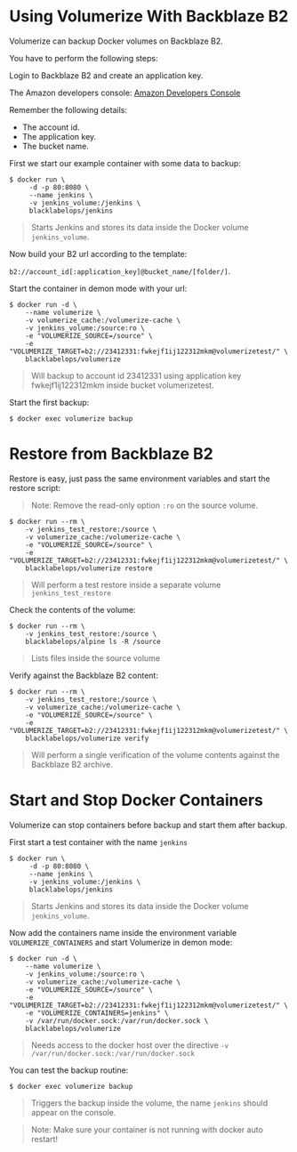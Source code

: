 # Using Volumerize With Backblaze B2

Volumerize can backup Docker volumes on Backblaze B2.

You have to perform the following steps:

Login to Backblaze B2 and create an application key.

The Amazon developers console: [Amazon Developers Console](https://aws.amazon.com/console/)

Remember the following details:

* The account id.
* The application key.
* The bucket name.

First we start our example container with some data to backup:

~~~~
$ docker run \
     -d -p 80:8080 \
     --name jenkins \
     -v jenkins_volume:/jenkins \
     blacklabelops/jenkins
~~~~

> Starts Jenkins and stores its data inside the Docker volume `jenkins_volume`.

Now build your B2 url according to the template:

`b2://account_id[:application_key]@bucket_name/[folder/]`.

Start the container in demon mode with your url:

~~~~
$ docker run -d \
    --name volumerize \
    -v volumerize_cache:/volumerize-cache \
    -v jenkins_volume:/source:ro \
    -e "VOLUMERIZE_SOURCE=/source" \
    -e "VOLUMERIZE_TARGET=b2://23412331:fwkejf1ij122312mkm@volumerizetest/" \
    blacklabelops/volumerize
~~~~

> Will backup to account id 23412331 using application key fwkejf1ij122312mkm inside bucket volumerizetest.

Start the first backup:

~~~~
$ docker exec volumerize backup
~~~~

# Restore from Backblaze B2

Restore is easy, just pass the same environment variables and start the restore script:

> Note: Remove the read-only option `:ro` on the source volume.

~~~~
$ docker run --rm \
    -v jenkins_test_restore:/source \
    -v volumerize_cache:/volumerize-cache \
    -e "VOLUMERIZE_SOURCE=/source" \
    -e "VOLUMERIZE_TARGET=b2://23412331:fwkejf1ij122312mkm@volumerizetest/" \
    blacklabelops/volumerize restore
~~~~

> Will perform a test restore inside a separate volume `jenkins_test_restore`

Check the contents of the volume:

~~~~
$ docker run --rm \
    -v jenkins_test_restore:/source \
    blacklabelops/alpine ls -R /source
~~~~

> Lists files inside the source volume

Verify against the Backblaze B2 content:

~~~~
$ docker run --rm \
    -v jenkins_test_restore:/source \
    -v volumerize_cache:/volumerize-cache \
    -e "VOLUMERIZE_SOURCE=/source" \
    -e "VOLUMERIZE_TARGET=b2://23412331:fwkejf1ij122312mkm@volumerizetest/" \
    blacklabelops/volumerize verify
~~~~

> Will perform a single verification of the volume contents against the Backblaze B2 archive.

# Start and Stop Docker Containers

Volumerize can stop containers before backup and start them after backup.

First start a test container with the name `jenkins`

~~~~
$ docker run \
     -d -p 80:8080 \
     --name jenkins \
     -v jenkins_volume:/jenkins \
     blacklabelops/jenkins
~~~~

> Starts Jenkins and stores its data inside the Docker volume `jenkins_volume`.

Now add the containers name inside the environment variable `VOLUMERIZE_CONTAINERS` and start Volumerize in demon mode:

~~~~
$ docker run -d \
    --name volumerize \
    -v jenkins_volume:/source:ro \
    -v volumerize_cache:/volumerize-cache \
    -e "VOLUMERIZE_SOURCE=/source" \
    -e "VOLUMERIZE_TARGET=b2://23412331:fwkejf1ij122312mkm@volumerizetest/" \
    -e "VOLUMERIZE_CONTAINERS=jenkins" \
    -v /var/run/docker.sock:/var/run/docker.sock \
    blacklabelops/volumerize
~~~~

> Needs access to the docker host over the directive `-v /var/run/docker.sock:/var/run/docker.sock`

You can test the backup routine:

~~~~
$ docker exec volumerize backup
~~~~

> Triggers the backup inside the volume, the name `jenkins` should appear on the console.

> Note: Make sure your container is not running with docker auto restart!
